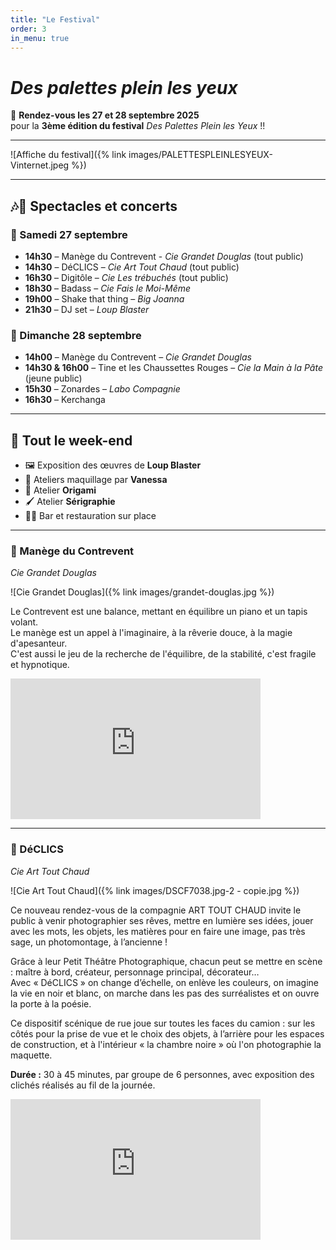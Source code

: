```yaml
---
title: "Le Festival"
order: 3
in_menu: true
---
```

# _Des palettes plein les yeux_  

🤩 **Rendez-vous les 27 et 28 septembre 2025**  
pour la **3ème édition du festival** _Des Palettes Plein les Yeux_ !!  

---

![Affiche du festival]({% link images/PALETTESPLEINLESYEUX-Vinternet.jpeg %})  

---

## 🎶🥳 Spectacles et concerts  

### 📅 Samedi 27 septembre
- **14h30** – Manège du Contrevent -  _Cie Grandet Douglas_ (tout public)  
- **14h30** – DéCLICS – _Cie Art Tout Chaud_ (tout public)  
- **16h30** – Digitôle – _Cie Les trébuchés_ (tout public)  
- **18h30** – Badass – _Cie Fais le Moi-Même_  
- **19h00** – Shake that thing – _Big Joanna_  
- **21h30** – DJ set – _Loup Blaster_  

### 📅 Dimanche 28 septembre
- **14h00** – Manège du Contrevent – _Cie Grandet Douglas_  
- **14h30 & 16h00** – Tine et les Chaussettes Rouges – _Cie la Main à la Pâte_ (jeune public)  
- **15h30** – Zonardes – _Labo Compagnie_  
- **16h30** – Kerchanga  

---

## 🎨 Tout le week-end
- 🖼️ Exposition des œuvres de **Loup Blaster**  
- 💄 Ateliers maquillage par **Vanessa**  
- 🐸 Atelier **Origami**  
- 🖌️ Atelier **Sérigraphie**  
-  🍻🥙 Bar et restauration sur place  

--- 

### 🎠 Manège du Contrevent  
*Cie Grandet Douglas*  

![Cie Grandet Douglas]({% link images/grandet-douglas.jpg %})  

Le Contrevent est une balance, mettant en équilibre un piano et un tapis volant.  
Le manège est un appel à l'imaginaire, à la rêverie douce, à la magie d'apesanteur.  
C'est aussi le jeu de la recherche de l'équilibre, de la stabilité, c'est fragile et hypnotique.  

<iframe width="400" height="225" src="https://www.youtube.com/embed/OWNU5AgLKx4" frameborder="0" allowfullscreen></iframe>  

---

### 📸 DéCLICS  
*Cie Art Tout Chaud*  

![Cie Art Tout Chaud]({% link images/DSCF7038.jpg-2 - copie.jpg %})  

Ce nouveau rendez-vous de la compagnie ART TOUT CHAUD invite le public à venir photographier ses rêves, mettre en lumière ses idées, jouer avec les mots, les objets, les matières pour en faire une image, pas très sage, un photomontage, à l’ancienne !  

Grâce à leur Petit Théâtre Photographique, chacun peut se mettre en scène : maître à bord, créateur, personnage principal, décorateur…  
Avec « DéCLICS » on change d’échelle, on enlève les couleurs, on imagine la vie en noir et blanc, on marche dans les pas des surréalistes et on ouvre la porte à la poésie.  

Ce dispositif scénique de rue joue sur toutes les faces du camion : sur les côtés pour la prise de vue et le choix des objets, à l’arrière pour les espaces de construction, et à l'intérieur « la chambre noire » où l'on photographie la maquette.  

**Durée :** 30 à 45 minutes, par groupe de 6 personnes, avec exposition des clichés réalisés au fil de la journée.  

<iframe width="400" height="225" src="https://www.youtube.com/embed/Yrvs308uBKk" frameborder="0" allowfullscreen></iframe> 
